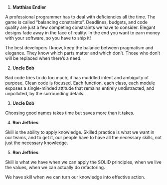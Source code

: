 1. **Matthias Endler**

A professional programmer has to deal with deficiencies all the time. The game is called “balancing constraints”. Deadlines, budgets, and code quality are just a few competing constraints we have to consider. Elegant designs fade away in the face of reality. In the end you want to earn money with your software, so you have to ship it!

The best developers I know, keep the balance between pragmatism and elegance. They know which parts matter and which don’t. Those who don’t will be replaced when there’s a need.

2. **Uncle Bob**

Bad code tries to do too much, it has muddled intent and ambiguity of purpose. Clean code is focused. Each
function, each class, each module exposes a single-minded attitude that remains entirely
undistracted, and unpolluted, by the surrounding details.

3. **Uncle Bob**

Choosing good names takes time but saves more than it takes.

4. **Ron Jeffries**

Skill is the ability to apply knowledge. Skilled practice is what we want in our teams, and to get it, our people have to have all the necessary skills, not just the necessary knowledge.

5. **Ron Jeffries**

Skill is what we have when we can apply the SOLID principles, when we live the values, when we can actually do refactoring.

We have skill when we can turn our knowledge into effective action.




 
